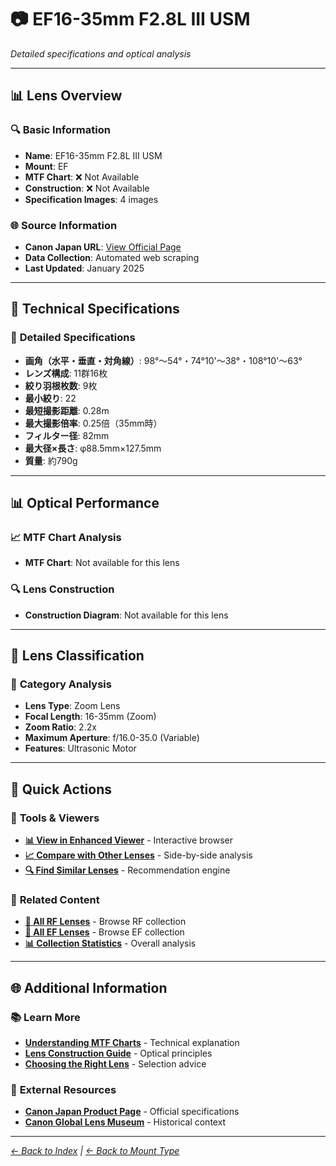 # 📷 EF16-35mm F2.8L III USM

*Detailed specifications and optical analysis*

---

## 📊 **Lens Overview**

### 🔍 **Basic Information**
- **Name**: EF16-35mm F2.8L III USM
- **Mount**: EF
- **MTF Chart**: ❌ Not Available
- **Construction**: ❌ Not Available
- **Specification Images**: 4 images

### 🌐 **Source Information**
- **Canon Japan URL**: [View Official Page](https://personal.canon.jp/product/camera/ef/ef16-35-f28liii)
- **Data Collection**: Automated web scraping
- **Last Updated**: January 2025

---

## 🔧 **Technical Specifications**

### 📏 **Detailed Specifications**
- **画角（水平・垂直・対角線）**: 98°〜54°・74°10'〜38°・108°10'〜63°
- **レンズ構成**: 11群16枚
- **絞り羽根枚数**: 9枚
- **最小絞り**: 22
- **最短撮影距離**: 0.28m
- **最大撮影倍率**: 0.25倍（35mm時）
- **フィルター径**: 82mm
- **最大径×長さ**: φ88.5mm×127.5mm
- **質量**: 約790g

---

## 📊 **Optical Performance**

### 📈 **MTF Chart Analysis**
- **MTF Chart**: Not available for this lens

### 🔍 **Lens Construction**
- **Construction Diagram**: Not available for this lens

---

## 🎯 **Lens Classification**

### 📝 **Category Analysis**
- **Lens Type**: Zoom Lens
- **Focal Length**: 16-35mm (Zoom)
- **Zoom Ratio**: 2.2x
- **Maximum Aperture**: f/16.0-35.0 (Variable)
- **Features**: Ultrasonic Motor

---

## 📱 **Quick Actions**

### 🔧 **Tools & Viewers**
- **[📊 View in Enhanced Viewer](../../canon_enhanced_mtf_viewer.html)** - Interactive browser
- **[📈 Compare with Other Lenses](../../analysis/mtf_comparison.md)** - Side-by-side analysis
- **[🔍 Find Similar Lenses](../../lens_finder.md)** - Recommendation engine

### 📂 **Related Content**
- **[🔵 All RF Lenses](../rf_lenses.md)** - Browse RF collection
- **[🔴 All EF Lenses](../ef_lenses.md)** - Browse EF collection
- **[📊 Collection Statistics](../statistics.md)** - Overall analysis

---

## 🌐 **Additional Information**

### 📚 **Learn More**
- **[Understanding MTF Charts](../education/understanding_mtf.md)** - Technical explanation
- **[Lens Construction Guide](../education/lens_construction.md)** - Optical principles
- **[Choosing the Right Lens](../education/lens_selection.md)** - Selection advice

### 🔗 **External Resources**
- **[Canon Japan Product Page](https://personal.canon.jp/product/camera/ef/ef16-35-f28liii)** - Official specifications
- **[Canon Global Lens Museum](https://global.canon/en/c-museum/lens.html)** - Historical context

---

*[← Back to Index](../../index.md) | [← Back to Mount Type](../ef_lenses.md)*
